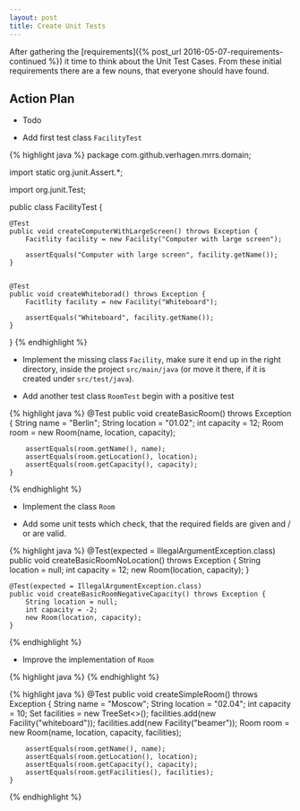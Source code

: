 ```yaml
---
layout: post
title: Create Unit Tests
---
```

After gathering the [requirements]({% post_url 2016-05-07-requirements-continued %}) it time to think about the
Unit Test Cases. From these initial requirements there are a few nouns, that everyone should have found.


## Action Plan

- Todo


- Add first test class `FacilityTest`

{% highlight java %}
package com.github.verhagen.mrrs.domain;

import static org.junit.Assert.*;

import org.junit.Test;

public class FacilityTest {

    @Test
    public void createComputerWithLargeScreen() throws Exception {
        Facitlity facility = new Facility("Computer with large screen");
        
        assertEquals("Computer with large screen", facility.getName());
    }


    @Test
    public void createWhiteborad() throws Exception {
        Facitlity facility = new Facility("Whiteboard");
        
        assertEquals("Whiteboard", facility.getName());
    }

}
{% endhighlight %}

- Implement the missing class `Facility`, make sure it end up in the right directory, inside the project `src/main/java` (or move it there, if it is created under `src/test/java`).



- Add another test class `RoomTest` begin with a positive test

{% highlight java %}
    @Test
    public void createBasicRoom() throws Exception {
        String name = "Berlin";
        String location = "01.02";
        int capacity = 12;
        Room room = new Room(name, location, capacity);
        
        assertEquals(room.getName(), name);
        assertEquals(room.getLocation(), location);
        assertEquals(room.getCapacity(), capacity);
    }
{% endhighlight %}

- Implement the class `Room`

- Add some unit tests which check, that the required fields are given and / or are valid.

{% highlight java %}
    @Test(expected = IllegalArgumentException.class)
    public void createBasicRoomNoLocation() throws Exception {
        String location = null;
        int capacity = 12;
        new Room(location, capacity);
    }

    @Test(expected = IllegalArgumentException.class)
    public void createBasicRoomNegativeCapacity() throws Exception {
        String location = null;
        int capacity = -2;
        new Room(location, capacity);
    }
{% endhighlight %}

- Improve the implementation of `Room`


{% highlight java %}
{% endhighlight %}


{% highlight java %}
    @Test
    public void createSimpleRoom() throws Exception {
        String name = "Moscow";
        String location = "02.04";
        int capacity = 10;
        Set<Facility> facilities = new TreeSet<>();
        facilities.add(new Facility("whiteboard"));
        facilities.add(new Facility("beamer"));
        Room room = new Room(name, location, capacity, facilities);
        
        assertEquals(room.getName(), name);
        assertEquals(room.getLocation(), location);
        assertEquals(room.getCapacity(), capacity);
        assertEquals(room.getFacilities(), facilities);
    }
{% endhighlight %}
